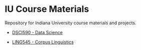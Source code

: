 # IU Course Materials

Repository for Indiana University course materials and projects.

- [DSCI590 - Data Science](./DSCI590/)

- [LING545 - Corpus Linguistics](./LING545/)
